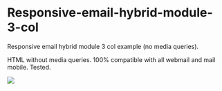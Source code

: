 # Responsive-email-hybrid-module-3-col
Responsive email hybrid module 3 col example (no media queries).

HTML without media queries.
100% compatible with all webmail and mail mobile.
Tested.


<img src="http://recmaresth.loading.net/images/image-example.jpg">

